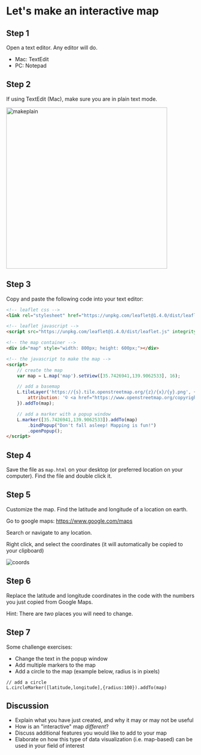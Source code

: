 # Let's make an interactive map

## Step 1

Open a text editor. Any editor will do.

- Mac: TextEdit
- PC: Notepad

## Step 2

If using TextEdit (Mac), make sure you are in plain text mode.

<img width="430" alt="makeplain" src="https://user-images.githubusercontent.com/825990/185028370-06850ed7-e680-43b4-8061-60c06d74db15.png">

## Step 3

Copy and paste the following code into your text editor:

```html
<!-- leaflet css -->
<link rel="stylesheet" href="https://unpkg.com/leaflet@1.4.0/dist/leaflet.css" integrity="sha512-puBpdR0798OZvTTbP4A8Ix/l+A4dHDD0DGqYW6RQ+9jxkRFclaxxQb/SJAWZfWAkuyeQUytO7+7N4QKrDh+drA==" crossorigin=""/>

<!-- leaflet javascript -->
<script src="https://unpkg.com/leaflet@1.4.0/dist/leaflet.js" integrity="sha512-QVftwZFqvtRNi0ZyCtsznlKSWOStnDORoefr1enyq5mVL4tmKB3S/EnC3rRJcxCPavG10IcrVGSmPh6Qw5lwrg==" crossorigin=""></script>

<!-- the map container -->
<div id="map" style="width: 800px; height: 600px;"></div>

<!-- the javascript to make the map -->
<script>
	// create the map
	var map = L.map('map').setView([35.7426941,139.9062533], 16);

	// add a basemap
	L.tileLayer('https://{s}.tile.openstreetmap.org/{z}/{x}/{y}.png', {
		attribution: '© <a href="https://www.openstreetmap.org/copyright">OpenStreetMap</a> contributors'
	}).addTo(map);

	// add a marker with a popup window
	L.marker([35.7426941,139.9062533]).addTo(map)
		.bindPopup("Don't fall asleep! Mapping is fun!")
		.openPopup();
</script>
```

## Step 4

Save the file as `map.html` on your desktop (or preferred location on your computer). Find the file and double click it.

## Step 5

Customize the map. Find the latitude and longitude of a location on earth.

Go to google maps: https://www.google.com/maps

Search or navigate to any location.

Right click, and select the coordinates (it will automatically be copied to your clipboard)

![coords](https://user-images.githubusercontent.com/825990/185029320-c394fea6-28d1-4b15-bfa8-ec7f179e1aaf.png)

## Step 6

Replace the latitude and longitude coordinates in the code with the numbers you just copied from Google Maps.

Hint: There are *two* places you will need to change.

## Step 7

Some challenge exercises:

- Change the text in the popup window
- Add multiple markers to the map
- Add a circle to the map (example below, radius is in pixels)

```
// add a circle 
L.circleMarker([latitude,longitude],{radius:100}).addTo(map)
```

## Discussion

- Explain what you have just created, and why it may or may not be useful
- How is an "interactive" map *different*?
- Discuss additional features you would like to add to your map
- Elaborate on how this type of data visualization (i.e. map-based) can be used in your field of interest
